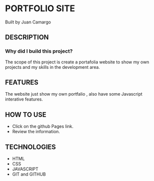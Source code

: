# PORTFOLIO SITE

Built by Juan Camargo

## DESCRIPTION

### Why did I build this project?

The scope of this project is create a portafolia website to show my own projects and my skills in the development area.

## FEATURES 

The website just show my own portfalio , also have some Javascript interative features.

## HOW TO USE 

* Click on the github Pages link. 
* Review the information.

## TECHNOLOGIES

* HTML
* CSS
* JAVASCRIPT
* GIT and GITHUB